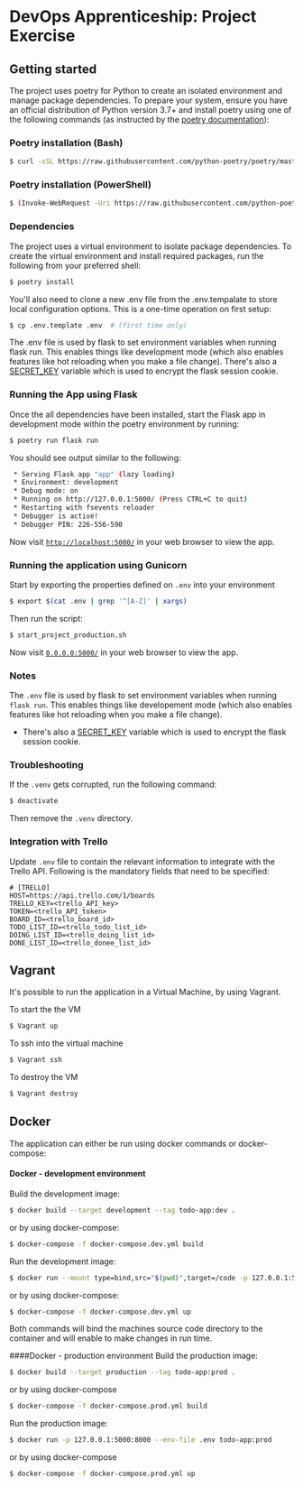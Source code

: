 # DevOps Apprenticeship: Project Exercise

## Getting started

The project uses poetry for Python to create an isolated environment and manage package dependencies. To prepare your system, ensure you have an official distribution of Python version 3.7+ and install poetry using one of the following commands (as instructed by the [poetry documentation](https://safe.menlosecurity.com/https://python-poetry.org/docs/#system-requirements)):

### Poetry installation (Bash)
```bash
$ curl -sSL https://raw.githubusercontent.com/python-poetry/poetry/master/get-poetry.py | python
```
### Poetry installation (PowerShell)
```bash
$ (Invoke-WebRequest -Uri https://raw.githubusercontent.com/python-poetry/poetry/master/get-poetry.py -UseBasicParsing).Content | python
```

### Dependencies
The project uses a virtual environment to isolate package dependencies. To create the virtual environment and install required packages, run the following from your preferred shell:
```bash
$ poetry install
```

You'll also need to clone a new .env file from the .env.tempalate to store local configuration options. This is a one-time operation on first setup:
```bash
$ cp .env.template .env  # (first time only)
```

The .env file is used by flask to set environment variables when running flask run. This enables things like development mode (which also enables features like hot reloading when you make a file change). There's also a [SECRET_KEY](https://safe.menlosecurity.com/https://flask.palletsprojects.com/en/1.1.x/config/#SECRET_KEY) variable which is used to encrypt the flask session cookie.

### Running the App using Flask
Once the all dependencies have been installed, start the Flask app in development mode within the poetry environment by running:
```bash
$ poetry run flask run
```

You should see output similar to the following:
```bash
 * Serving Flask app "app" (lazy loading)
 * Environment: development
 * Debug mode: on
 * Running on http://127.0.0.1:5000/ (Press CTRL+C to quit)
 * Restarting with fsevents reloader
 * Debugger is active!
 * Debugger PIN: 226-556-590
```

Now visit [`http://localhost:5000/`](http://localhost:5000/) in your web browser to view the app.

### Running the application using Gunicorn

Start by exporting the properties defined on `.env` into your environment

```bash
$ export $(cat .env | grep '^[A-Z]' | xargs)
```

Then run the script:
```bash 
$ start_project_production.sh
```
Now visit [`0.0.0.0:5000/`](0.0.0.0:5000) in your web browser to view the app.

### Notes

The `.env` file is used by flask to set environment variables when running `flask run`. This enables things like developement mode (which also enables features like hot reloading when you make a file change).
* There's also a [SECRET_KEY](https://flask.palletsprojects.com/en/1.1.x/config/#SECRET_KEY) variable which is used to encrypt the flask session cookie.

### Troubleshooting
If the `.venv` gets corrupted, run the following command:
```bash
$ deactivate
``` 
Then remove the `.venv` directory.

### Integration with Trello

Update `.env` file to contain the relevant information to integrate with the Trello API.
Following is the mandatory fields that need to be specified:
```
# [TRELLO]
HOST=https://api.trello.com/1/boards
TRELLO_KEY=<trello_API_key>
TOKEN=<trello_API_token>
BOARD_ID=<trello_board_id> 
TODO_LIST_ID=<trello_todo_list_id>
DOING_LIST_ID=<trello_doing_list_id>
DONE_LIST_ID=<trello_donee_list_id>
```

## Vagrant
It's possible to run the application in a Virtual Machine, by using Vagrant. 

To start the the VM
```bash
$ Vagrant up
```

To ssh into the virtual machine

```bash
$ Vagrant ssh
```

To destroy the VM
```bash
$ Vagrant destroy
```

## Docker
The application can either be run using docker commands or docker-compose:

#### Docker - development environment
Build the development image:
```bash
$ docker build --target development --tag todo-app:dev .
```

or by using docker-compose: 
```bash
$ docker-compose -f docker-compose.dev.yml build
```

Run the development image:
```bash
$ docker run --mount type=bind,src="$(pwd)",target=/code -p 127.0.0.1:5000:5000 --env-file .env todo-app:dev
```

or by using docker-compose:
```bash
$ docker-compose -f docker-compose.dev.yml up
```

Both commands will bind the machines source code directory to the container and will enable to make changes in run time.

####Docker - production environment
Build the production image:
```bash
$ docker build --target production --tag todo-app:prod .
```

or by using docker-compose
```bash
$ docker-compose -f docker-compose.prod.yml build
```

Run the production image:
```bash
$ docker run -p 127.0.0.1:5000:8000 --env-file .env todo-app:prod
```

or by using docker-compose 
```bash
$ docker-compose -f docker-compose.prod.yml up
```
